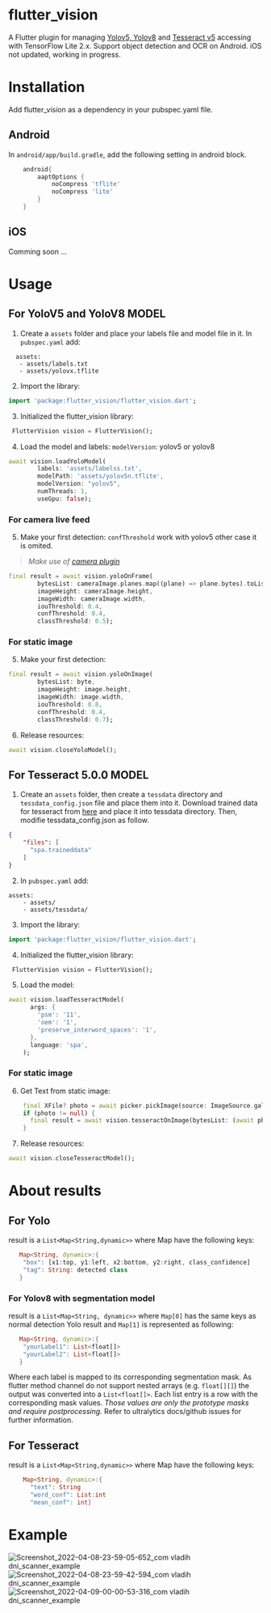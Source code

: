 # flutter_vision

A Flutter plugin for managing [Yolov5, Yolov8](https://github.com/ultralytics/ultralytics) and [Tesseract v5](https://tesseract-ocr.github.io/tessdoc/) accessing with TensorFlow Lite 2.x. Support object detection and OCR on Android. iOS not updated, working in progress.

# Installation
Add flutter_vision as a dependency in your pubspec.yaml file.

## Android
In `android/app/build.gradle`, add the following setting in android block.

```gradle
    android{
        aaptOptions {
            noCompress 'tflite'
            noCompress 'lite'
        }
    }
```
## iOS
Comming soon ...

# Usage
## For YoloV5 and YoloV8 MODEL
1. Create a `assets` folder and place your labels file and model file in it. In `pubspec.yaml` add:

```
  assets:
   - assets/labels.txt
   - assets/yolovx.tflite
```

2. Import the library:

```dart
import 'package:flutter_vision/flutter_vision.dart';
```

3. Initialized the flutter_vision library:

```dart 
 FlutterVision vision = FlutterVision();
```

4. Load the model and labels:
`modelVersion`: yolov5 or yolov8
```dart
await vision.loadYoloModel(
        labels: 'assets/labelss.txt',
        modelPath: 'assets/yolov5n.tflite',
        modelVersion: "yolov5",
        numThreads: 1,
        useGpu: false);
```
### For camera live feed
5. Make your first detection:
`confThreshold` work with yolov5 other case it is omited.
> _Make use of [camera plugin](https://pub.dev/packages/camera)_

```dart
final result = await vision.yoloOnFrame(
        bytesList: cameraImage.planes.map((plane) => plane.bytes).toList(),
        imageHeight: cameraImage.height,
        imageWidth: cameraImage.width,
        iouThreshold: 0.4,
        confThreshold: 0.4,
        classThreshold: 0.5);
```

### For static image
5. Make your first detection:

```dart
final result = await vision.yoloOnImage(
        bytesList: byte,
        imageHeight: image.height,
        imageWidth: image.width,
        iouThreshold: 0.8,
        confThreshold: 0.4,
        classThreshold: 0.7);
```

6. Release resources:

```dart
await vision.closeYoloModel();
```
## For Tesseract 5.0.0 MODEL
1. Create an `assets` folder, then create a `tessdata` directory and  `tessdata_config.json` file and place them into it.
Download trained data for tesseract from [here](https://github.com/tesseract-ocr/tessdata) and place it into tessdata directory. Then, modifie tessdata_config.json as follow.
```json
{
    "files": [
      "spa.traineddata"
    ]
}
```

2.  In `pubspec.yaml` add:
```
assets:
    - assets/
    - assets/tessdata/
```
3. Import the library:

```dart
import 'package:flutter_vision/flutter_vision.dart';
```

4. Initialized the flutter_vision library:

```dart 
 FlutterVision vision = FlutterVision();
```

5. Load the model:

```dart
await vision.loadTesseractModel(
      args: {
        'psm': '11',
        'oem': '1',
        'preserve_interword_spaces': '1',
      },
      language: 'spa',
    );
```

### For static image
6. Get Text from static image:

```dart
    final XFile? photo = await picker.pickImage(source: ImageSource.gallery);
    if (photo != null) {
      final result = await vision.tesseractOnImage(bytesList: (await photo.readAsBytes()));
    }
```

7. Release resources:

```dart
await vision.closeTesseractModel();
```
# About results
## For Yolo
result is a `List<Map<String,dynamic>>` where Map have the following keys:

 ``` dart
    Map<String, dynamic>:{
     "box": [x1:top, y1:left, x2:bottom, y2:right, class_confidence]
     "tag": String: detected class
    }
```

### For Yolov8 with segmentation model
result is a `List<Map<String, dynamic>>` where `Map[0]` has the same keys as normal detection Yolo result and `Map[1]` is represented as following:

 ``` dart
    Map<String, dynamic>:{
     "yourLabel1": List<float[]>
     "yourLabel2": List<float[]>
    }
```

Where each label is mapped to its corresponding segmentation mask. As flutter method channel do not support nested arrays (e.g. `float[][]`) the output was converted into a `List<float[]>`. 
Each list entry is a row with the corresponding mask values. *Those values are only the prototype masks and require postprocessing.* Refer to ultralytics docs/github issues for further information.

## For Tesseract
result is a `List<Map<String,dynamic>>` where Map have the following keys:

```dart
    Map<String, dynamic>:{
      "text": String
      "word_conf": List:int
      "mean_conf": int}
```

# Example
![Screenshot_2022-04-08-23-59-05-652_com vladih dni_scanner_example](https://user-images.githubusercontent.com/32783435/164163922-2eb7c8a3-8415-491f-883e-12cc87512efe.jpg)
![Screenshot_2022-04-08-23-59-42-594_com vladih dni_scanner_example](https://user-images.githubusercontent.com/32783435/164163927-b290e46b-2af8-4b2b-a6a4-88cf4075f388.jpg)
![Screenshot_2022-04-09-00-00-53-316_com vladih dni_scanner_example](https://user-images.githubusercontent.com/32783435/164163929-4b22310a-e6f6-4453-886b-7c7b622892de.jpg)
